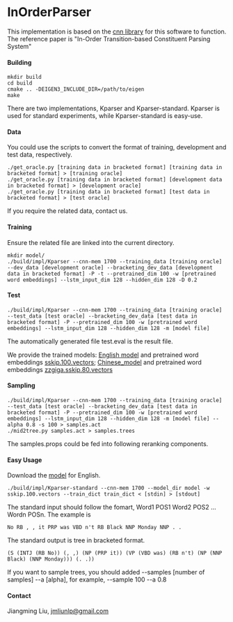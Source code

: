 # InOrderParser

This implementation is based on the [cnn library](https://github.com/clab/cnn-v1) for this software to function. The reference paper is "In-Order Transition-based Constituent Parsing System"

#### Building

    mkdir build
    cd build
    cmake .. -DEIGEN3_INCLUDE_DIR=/path/to/eigen
    make

There are two implementations, Kparser and Kparser-standard. Kparser is used for standard experiments, while Kparser-standard is easy-use.

#### Data

You could use the scripts to convert the format of training, development and test data, respectively.

    ./get_oracle.py [training data in bracketed format] [training data in bracketed format] > [training oracle]
    ./get_oracle.py [training data in bracketed format] [development data in bracketed format] > [development oracle]   
    ./get_oracle.py [training data in bracketed format] [test data in bracketed format] > [test oracle]

If you require the related data, contact us.

#### Training

Ensure the related file are linked into the current directory.

    mkdir model/
    ./build/impl/Kparser --cnn-mem 1700 --training_data [training oracle] --dev_data [development oracle] --bracketing_dev_data [development data in bracketed format] -P -t --pretrained_dim 100 -w [pretrained word embeddings] --lstm_input_dim 128 --hidden_dim 128 -D 0.2

#### Test
    
    ./build/impl/Kparser --cnn-mem 1700 --training_data [training oracle] --test_data [test oracle] --bracketing_dev_data [test data in bracketed format] -P --pretrained_dim 100 -w [pretrained word embeddings] --lstm_input_dim 128 --hidden_dim 128 -m [model file]

The automatically generated file test.eval is the result file.

We provide the trained models: [English model](https://drive.google.com/file/d/0B1VhP65vISjoWmNjN0pfTmh5Vnc/view?usp=sharing) and pretrained word embeddings [sskip.100.vectors](https://drive.google.com/open?id=0B1VhP65vISjoZ3ppTnR3YXRMd1E); [Chinese_model](https://drive.google.com/open?id=0B1VhP65vISjocW5fWmdEUVNxY3M) and pretrained word embeddings [zzgiga.sskip.80.vectors](https://drive.google.com/open?id=0B1VhP65vISjoeGJsX2syOGhLWnc)

#### Sampling

    ./build/impl/Kparser --cnn-mem 1700 --training_data [training oracle] --test_data [test oracle] --bracketing_dev_data [test data in bracketed format] -P --pretrained_dim 100 -w [pretrained word embeddings] --lstm_input_dim 128 --hidden_dim 128 -m [model file] --alpha 0.8 -s 100 > samples.act
    ./mid2tree.py samples.act > samples.trees

The samples.props could be fed into following reranking components. 

#### Easy Usage

Download the [model](https://drive.google.com/open?id=0B1VhP65vISjoa014Ul9pS3ZZMU0) for English.

    ./build/impl/Kparser-standard --cnn-mem 1700 --model_dir model -w sskip.100.vectors --train_dict train_dict < [stdin] > [stdout]

The standard input should follow the fomart, Word1 POS1 Word2 POS2 ... Wordn POSn. The example is

    No RB , , it PRP was VBD n't RB Black NNP Monday NNP . .

The standard output is tree in bracketed format.

    (S (INTJ (RB No)) (, ,) (NP (PRP it)) (VP (VBD was) (RB n't) (NP (NNP Black) (NNP Monday))) (. .)) 

If you want to sample trees, you should added --samples [number of samples] --a [alpha], for example, --sample 100 --a 0.8


#### Contact

Jiangming Liu, jmliunlp@gmail.com
